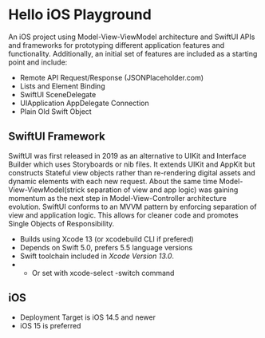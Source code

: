 # Hello iOS Playground

An iOS project using Model-View-ViewModel architecture and SwiftUI APIs and frameworks for prototyping different application features and functionality. Additionally, an initial set of features are included as a starting point and include: 
 - Remote API Request/Response (JSONPlaceholder.com)
 - Lists and Element Binding
 - SwiftUI SceneDelegate
 - UIApplication AppDelegate Connection
 - Plain Old Swift Object


## SwiftUI Framework

SwiftUI was first released in 2019 as an alternative to UIKit and Interface Builder which uses Storyboards or nib files. It extends UIKit and AppKit but constructs Stateful view objects rather than re-rendering digital assets and dynamic elements with each new request. About the same time Model-View-ViewModel(strick separation of view and app logic) was gaining momentum as the next step in Model-View-Controller architecture evolution. SwiftUI conforms to an MVVM pattern by enforcing separation of view and application logic. This allows for cleaner code and promotes Single Objects of Responsibility.     

* Builds using Xcode 13 (or xcodebuild CLI if prefered)
* Depends on Swift 5.0, prefers 5.5 language versions
* Swift toolchain included in *Xcode Version 13.0*.
*  - Or set with xcode-select -switch command

## iOS

* Deployment Target is iOS 14.5 and newer
* iOS 15 is preferred
